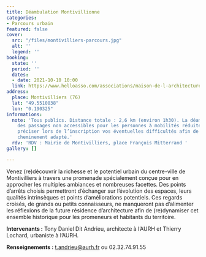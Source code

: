 ```yaml
---
title: Déambulation Montivillionne
categories:
- Parcours urbain
featured: false
cover:
  src: "/files/montivilliers-parcours.jpg"
  alt: ''
  legend: ''
booking:
  state: ''
  period: ''
  dates:
  - date: 2021-10-10 10:00
  link: https://www.helloasso.com/associations/maison-de-l-architecture-de-normandie-le-forum/evenements/deambulation-montivillionne
address:
  place: Montivilliers (76)
  lat: "49.5510838"
  lon: "0.190325"
informations:
  note: 'Tous publics. Distance totale : 2,6 km (environ 1h30). La déambulation contient
    des passages non accessibles pour les personnes à mobilités réduites, merci de
    préciser lors de l’inscription vos éventuelles difficultés afin de prévoir un
    cheminement adapté.'
  rdv: 'RDV : Mairie de Montivilliers, place François Mitterrand '
gallery: []

---
```

Venez (re)découvrir la richesse et le potentiel urbain du centre-ville de Montivilliers à travers une promenade spécialement conçue pour en approcher les multiples ambiances et nombreuses facettes. Des points d’arrêts choisis permettront d’échanger sur l’évolution des espaces, leurs qualités intrinsèques et points d’améliorations potentiels. Ces regards croisés, de grands ou petits connaisseurs, ne manqueront pas d’alimenter les réflexions de la future résidence d’architecture afin de (re)dynamiser cet ensemble historique pour les promeneurs et habitants du territoire.

**Intervenants :** Tony Daniel Dit Andrieu, architecte à l’AURH et Thierry Lochard, urbaniste à l’AURH.

**Renseignements :** [t.andrieu@aurh.fr](mailto:t.andrieu@aurh.fr) ou 02.32.74.91.55